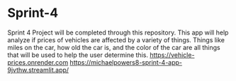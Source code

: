 # Sprint-4
Sprint 4 Project will be completed through this repository. This app will help analyze if prices of vehicles are affected by a variety of things. Things like miles on the car, how old the car is, and the color of the car are all things that will be used to help the user determine this.
https://vehicle-prices.onrender.com
https://michaelpowers8-sprint-4-app-9jvthw.streamlit.app/
